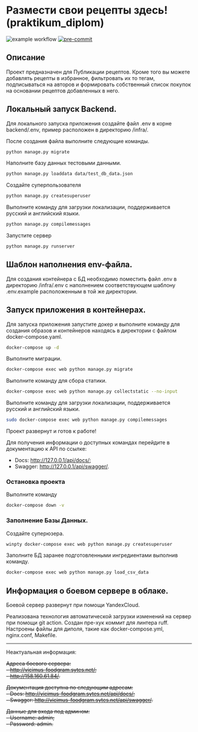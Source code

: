 # Размести свои рецепты здесь! (praktikum_diplom)

![example workflow](https://github.com/V1cimus/foodgram-project-react/actions/workflows/foodgram_workflow.yml/badge.svg)
[![pre-commit](https://img.shields.io/badge/pre--commit-enabled-brightgreen?logo=pre-commit)](https://github.com/pre-commit/pre-commit)

## Описание
Проект предназначен для Публикации рецептов. Кроме того вы можете добавлять рецепты в избранное, фильтровать их то тегам, подписываться на авторов и формировать собственный список покупок на основании рецептов добавленных в него. 

## Локальный запуск Backend.
Для локального запуска приложения создайте файл .env в корне backend/.env, пример расположен в директорию /infra/.

После создания файла выполните следующие команды.

```bash
python manage.py migrate
```

Наполните базу данных тестовыми данными.

```bash
python manage.py loaddata data/test_db_data.json
```

Создайте суперпользователя

```bash
python manage.py createsuperuser
```

Выполните команду для загрузки локализации, поддерживается русский и английский языки.

```bash
python manage.py compilemessages
```

Запустите сервер

```bash
python manage.py runserver
```

## Шаблон наполнения env-файла.
Для создания контейнера с БД необходимо поместить файл .env в директорию /infra/.env с наполнением соответствующем шаблону .env.example расположенным в той же директории.

## Запуск приложения в контейнерах.
Для запуска приложения запустите докер и выполните команду для создания образов и контейнеров находясь в директории с файлом docker-compose.yaml.

```bash
docker-compose up -d
```

Выполните миграции.

```bash
docker-compose exec web python manage.py migrate
```

Выполните команду для сбора статики.

```bash
docker-compose exec web python manage.py collectstatic --no-input
```

Выполните команду для загрузки локализации, поддерживается русский и английский языки.

```bash
sudo docker-compose exec web python manage.py compilemessages
```

Проект развернут и готов к работе!

Для получения информации о доступных командах перейдите в документацию к API по ссылке: 
- Docs: http://127.0.0.1/api/docs/;
- Swagger: http://127.0.0.1/api/swagger/.

### Остановка проекта

Выполните команду

```bash
docker-compose down -v
```

### Заполнение Базы Данных.

Создайте суперюзера.

```bash
winpty docker-compose exec web python manage.py createsuperuser
```

Заполните БД заранее подготовленными ингредиентами выполнив команду.

```bash
docker-compose exec web python manage.py load_csv_data
```

## Информация о боевом сервере в облаке.

Боевой сервер развернут при помощи YandexCloud.

Реализована технология автоматической загрузки изменений на сервер при помощи git action.
Создан пре-хук коммит для линтера ruff. 
Настроены файлы для диполя, такие как docker-compose.yml, nginx.conf, Makefile.

---
Неактуальная информация:

~~Адреса боевого сервера:~~ <br>
~~- http://vicimus-foodgram.sytes.net/;~~ <br>
~~- http://158.160.61.84/.~~ <br>

~~Документация доступна по следующим адресам:~~ <br>
~~- Docs: http://vicimus-foodgram.sytes.net/api/docs/;~~ <br>
~~- Swagger: http://vicimus-foodgram.sytes.net/api/swagger/.~~ <br>

~~Данные для входа под админом:~~ <br>
~~- Username: admin;~~ <br>
~~- Password: admin.~~ <br>
